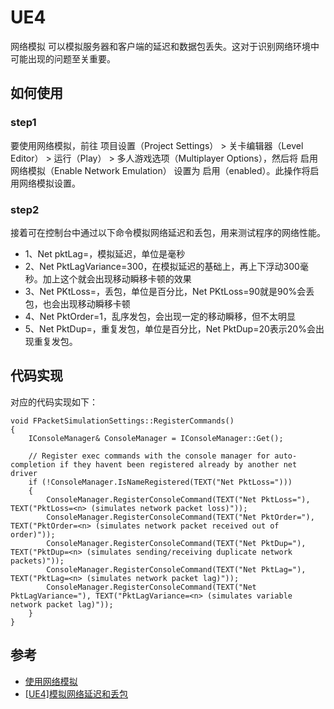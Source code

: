 # UE4 

网络模拟 可以模拟服务器和客户端的延迟和数据包丢失。这对于识别网络环境中可能出现的问题至关重要。


## 如何使用

### step1

要使用网络模拟，前往 项目设置（Project Settings） > 关卡编辑器（Level Editor） > 运行（Play） > 多人游戏选项（Multiplayer Options），然后将 启用网络模拟（Enable Network Emulation） 设置为 启用（enabled）。此操作将启用网络模拟设置。



### step2

接着可在控制台中通过以下命令模拟网络延迟和丢包，用来测试程序的网络性能。

- 1、Net pktLag=，模拟延迟，单位是毫秒
- 2、Net PktLagVariance=300，在模拟延迟的基础上，再上下浮动300毫秒。加上这个就会出现移动瞬移卡顿的效果
- 3、Net PKtLoss=，丢包，单位是百分比，Net PKtLoss=90就是90%会丢包，也会出现移动瞬移卡顿
- 4、Net PktOrder=1，乱序发包，会出现一定的移动瞬移，但不太明显
- 5、Net PktDup=，重复发包，单位是百分比，Net PktDup=20表示20%会出现重复发包。



## 代码实现

对应的代码实现如下：

```
void FPacketSimulationSettings::RegisterCommands()
{
	IConsoleManager& ConsoleManager = IConsoleManager::Get();
	
	// Register exec commands with the console manager for auto-completion if they havent been registered already by another net driver
	if (!ConsoleManager.IsNameRegistered(TEXT("Net PktLoss=")))
	{
		ConsoleManager.RegisterConsoleCommand(TEXT("Net PktLoss="), TEXT("PktLoss=<n> (simulates network packet loss)"));
		ConsoleManager.RegisterConsoleCommand(TEXT("Net PktOrder="), TEXT("PktOrder=<n> (simulates network packet received out of order)"));
		ConsoleManager.RegisterConsoleCommand(TEXT("Net PktDup="), TEXT("PktDup=<n> (simulates sending/receiving duplicate network packets)"));
		ConsoleManager.RegisterConsoleCommand(TEXT("Net PktLag="), TEXT("PktLag=<n> (simulates network packet lag)"));
		ConsoleManager.RegisterConsoleCommand(TEXT("Net PktLagVariance="), TEXT("PktLagVariance=<n> (simulates variable network packet lag)"));
	}
}
```

## 参考

- [使用网络模拟](https://dev.epicgames.com/documentation/en-us/unreal-engine/using-network-emulation-in-unreal-engine)
- [[UE4]模拟网络延迟和丢包](https://www.cnblogs.com/timy/p/9895354.html)